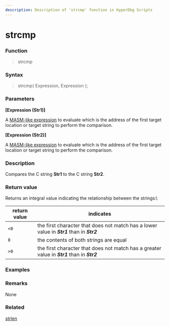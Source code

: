 ```yaml
---
description: Description of 'strcmp' function in HyperDbg Scripts
---
```


# strcmp

### Function

> strcmp

### Syntax

> strcmp( Expression, Expression );

### Parameters

**\[Expression (Str1)]**

A [MASM-like expression](https://docs.hyperdbg.org/commands/scripting-language/assumptions-and-evaluations) to evaluate which is the address of the first target location or target string to perform the comparison.

**\[Expression (Str2)]**

A [MASM-like expression](https://docs.hyperdbg.org/commands/scripting-language/assumptions-and-evaluations) to evaluate which is the address of the first target location or target string to perform the comparison.

### Description

Compares the C string **Str1** to the C string **Str2**.

### Return value

Returns an integral value indicating the relationship between the strings:\


| return value | indicates                                                                                    |
| ------------ | -------------------------------------------------------------------------------------------- |
| `<0`         | the first character that does not match has a lower value in _**Str1**_ than in _**Str2**_   |
| `0`          | the contents of both strings are equal                                                       |
| `>0`         | the first character that does not match has a greater value in _**Str1**_ than in _**Str2**_ |

### Examples



### Remarks

None

### Related

[strlen](https://docs.hyperdbg.org/commands/scripting-language/functions/strings/strlen)
